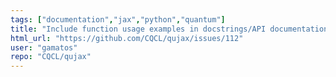```yaml
---
tags: ["documentation","jax","python","quantum"]
title: "Include function usage examples in docstrings/API documentation"
html_url: "https://github.com/CQCL/qujax/issues/112"
user: "gamatos"
repo: "CQCL/qujax"
---
```


